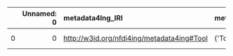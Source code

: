 |    |   Unnamed: 0 | metadata4Ing_IRI                           | metadata4Ing_DESC   | OFM_IRI                                         | OFM_DESC         |
|---:|-------------:|:-------------------------------------------|:--------------------|:------------------------------------------------|:-----------------|
|  0 |            0 | http://w3id.org/nfdi4ing/metadata4ing#Tool | {'Tool'}            | http://www.ontologies.com/Ontology3197.owl#Tool | {'name': 'Tool'} |